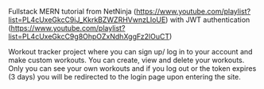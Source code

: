 Fullstack MERN tutorial from NetNinja (https://www.youtube.com/playlist?list=PL4cUxeGkcC9iJ_KkrkBZWZRHVwnzLIoUE) with JWT authentication (https://www.youtube.com/playlist?list=PL4cUxeGkcC9g8OhpOZxNdhXggFz2lOuCT)

Workout tracker project where you can sign up/ log in to your account and make custom workouts. You can create, view and delete your workouts. Only you can see your own workouts and if you log out or the token expires (3 days) you will be redirected to the login page upon entering the site.

